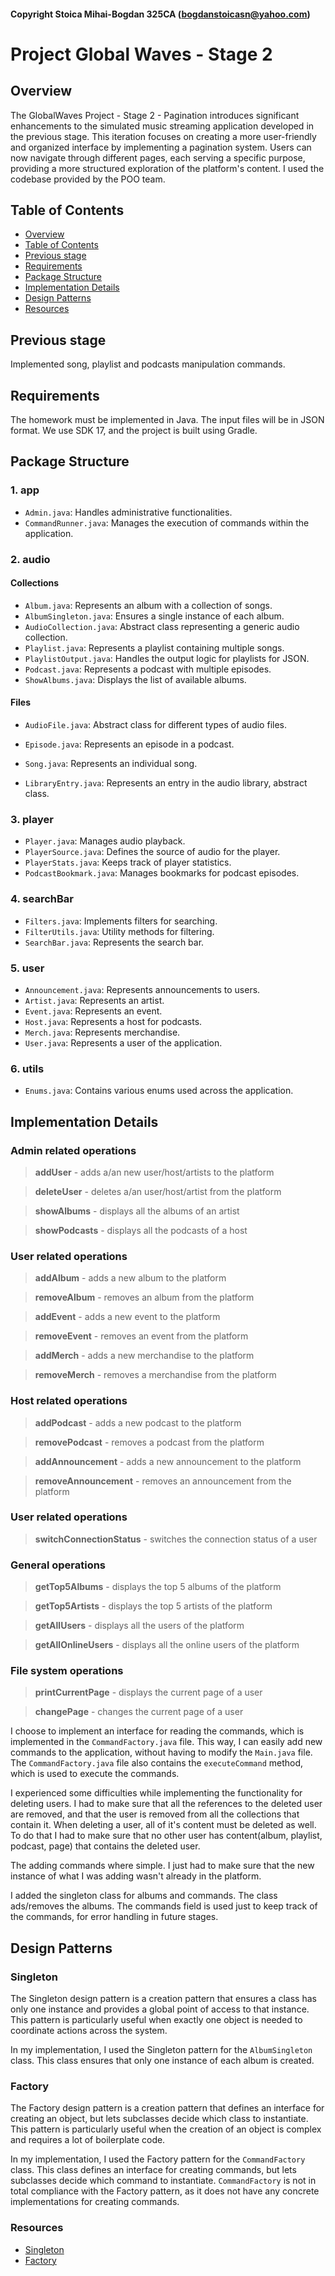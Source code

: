 #### Copyright Stoica Mihai-Bogdan 325CA (bogdanstoicasn@yahoo.com)


# Project Global Waves - Stage 2

## Overview

The GlobalWaves Project - Stage 2 - Pagination introduces significant
enhancements to the simulated music streaming application developed
in the previous stage. This iteration focuses on creating a more user-friendly
and organized interface by implementing a pagination system. Users can now
navigate through different pages, each serving a specific purpose, providing
a more structured exploration of the platform's content.
I used the codebase provided by the POO team.

## Table of Contents

- [Overview](#Overview)
- [Table of Contents](#Table-of-Contents)
- [Previous stage](#Previous-stage)
- [Requirements](#Requirements)
- [Package Structure](#Package-Structure)
- [Implementation Details](#Implementation-Details)
- [Design Patterns](#Design-Patterns)
- [Resources](#Resources)

## Previous stage

Implemented song, playlist and podcasts manipulation commands.

## Requirements

The homework must be implemented in Java. The input files will be in JSON
format. We use SDK 17, and the project is built using Gradle.


## Package Structure

### 1. app

- `Admin.java`: Handles administrative functionalities.
- `CommandRunner.java`: Manages the execution of commands within the application.

### 2. audio

#### Collections

- `Album.java`: Represents an album with a collection of songs.
- `AlbumSingleton.java`: Ensures a single instance of each album.
- `AudioCollection.java`: Abstract class representing a generic audio collection.
- `Playlist.java`: Represents a playlist containing multiple songs.
- `PlaylistOutput.java`: Handles the output logic for playlists for JSON.
- `Podcast.java`: Represents a podcast with multiple episodes.
- `ShowAlbums.java`: Displays the list of available albums.

#### Files

- `AudioFile.java`: Abstract class for different types of audio files.
- `Episode.java`: Represents an episode in a podcast.
- `Song.java`: Represents an individual song.

- `LibraryEntry.java`: Represents an entry in the audio library, abstract class.

### 3. player

- `Player.java`: Manages audio playback.
- `PlayerSource.java`: Defines the source of audio for the player.
- `PlayerStats.java`: Keeps track of player statistics.
- `PodcastBookmark.java`: Manages bookmarks for podcast episodes.

### 4. searchBar

- `Filters.java`: Implements filters for searching.
- `FilterUtils.java`: Utility methods for filtering.
- `SearchBar.java`: Represents the search bar.

### 5. user

- `Announcement.java`: Represents announcements to users.
- `Artist.java`: Represents an artist.
- `Event.java`: Represents an event.
- `Host.java`: Represents a host for podcasts.
- `Merch.java`: Represents merchandise.
- `User.java`: Represents a user of the application.

### 6. utils

- `Enums.java`: Contains various enums used across the application.



## Implementation Details

### Admin related operations

> **addUser** - adds a/an new user/host/artists to the platform

> **deleteUser** - deletes a/an user/host/artist from the platform

> **showAlbums** - displays all the albums of an artist

> **showPodcasts** - displays all the podcasts of a host

### User related operations

> **addAlbum** - adds a new album to the platform

> **removeAlbum** - removes an album from the platform

> **addEvent** - adds a new event to the platform

> **removeEvent** - removes an event from the platform

> **addMerch** - adds a new merchandise to the platform

> **removeMerch** - removes a merchandise from the platform

### Host related operations

> **addPodcast** - adds a new podcast to the platform

> **removePodcast** - removes a podcast from the platform

> **addAnnouncement** - adds a new announcement to the platform

> **removeAnnouncement** - removes an announcement from the platform

### User related operations

> **switchConnectionStatus** - switches the connection status of a user

### General operations

> **getTop5Albums** - displays the top 5 albums of the platform

> **getTop5Artists** - displays the top 5 artists of the platform

> **getAllUsers** - displays all the users of the platform

> **getAllOnlineUsers** - displays all the online users of the platform

### File system operations

> **printCurrentPage** - displays the current page of a user

> **changePage** - changes the current page of a user

I choose to implement an interface for reading the commands, which is
implemented in the `CommandFactory.java` file. This way, I can easily
add new commands to the application, without having to modify the
`Main.java` file. The `CommandFactory.java` file also contains the
`executeCommand` method, which is used to execute the commands.

I experienced some difficulties while implementing the functionality
for deleting users. I had to make sure that all the references to the
deleted user are removed, and that the user is removed from all the
collections that contain it. When deleting a user, all of it's content
must be deleted as well. To do that I had to make sure that no other user
has content(album, playlist, podcast, page) that contains the deleted user.

The adding commands where simple. I just had to make sure that the new instance
of what I was adding wasn't already in the platform. 

I added the singleton class for albums and commands. The class ads/removes the
albums. The commands field is used just to keep track of the commands, for
error handling in future stages.

## Design Patterns

### Singleton

The Singleton design pattern is a creation pattern that ensures a class has
only one instance and provides a global point of access to that instance.
This pattern is particularly useful when exactly one object is needed to
coordinate actions across the system.

In my implementation, I used the Singleton pattern for the `AlbumSingleton`
class. This class ensures that only one instance of each album is created.

### Factory

The Factory design pattern is a creation pattern that defines an interface
for creating an object, but lets subclasses decide which class to instantiate.
This pattern is particularly useful when the creation of an object is complex
and requires a lot of boilerplate code.

In my implementation, I used the Factory pattern for the `CommandFactory`
class. This class defines an interface for creating commands, but lets
subclasses decide which command to instantiate. `CommandFactory` is not
in total compliance with the Factory pattern, as it does not have any
concrete implementations for creating commands.

### Resources

- [Singleton](https://refactoring.guru/design-patterns/singleton)
- [Factory](https://refactoring.guru/design-patterns/factory-method)

